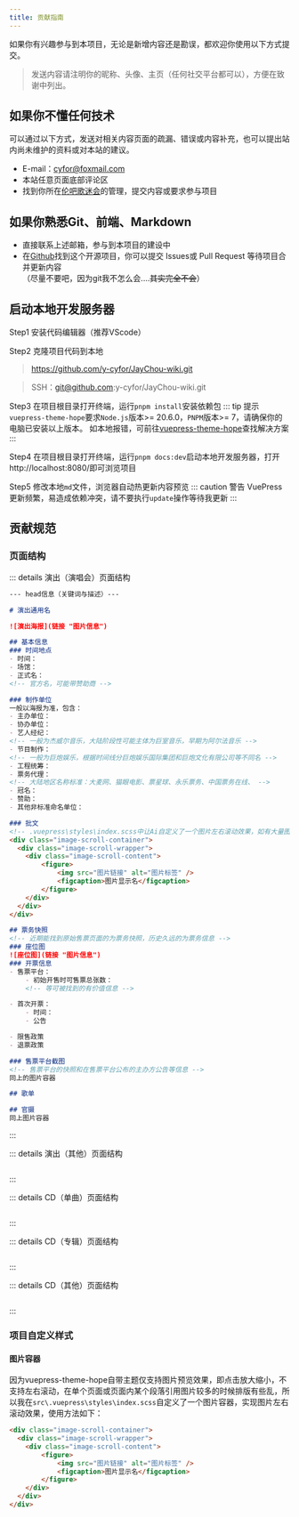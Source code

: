 ```yaml
---
title: 贡献指南
---
```


如果你有兴趣参与到本项目，无论是新增内容还是勘误，都欢迎你使用以下方式提交。
> 发送内容请注明你的昵称、头像、主页（任何社交平台都可以），方便在致谢中列出。

## 如果你不懂任何技术
可以通过以下方式，发送对相关内容页面的疏漏、错误或内容补充，也可以提出站内尚未维护的资料或对本站的建议。
- E-mail：cyfor@foxmail.com
- 本站任意页面底部评论区
- 找到你所在[伦吧歌迷会](/culture/join_us.md)的管理，提交内容或要求参与项目

## 如果你熟悉Git、前端、Markdown
- 直接联系上述邮箱，参与到本项目的建设中
- 在[Github](https://github.com/y-cyfor/JayChou-wiki)找到这个开源项目，你可以提交 Issues或 Pull Request 等待项目合并更新内容<br>（尽量不要吧，因为git我不怎么会....~~其实完全不会~~）

## 启动本地开发服务器
Step1 安装代码编辑器（推荐VScode）

Step2 克隆项目代码到本地
>https://github.com/y-cyfor/JayChou-wiki.git

>SSH：git@github.com:y-cyfor/JayChou-wiki.git 

Step3 在项目根目录打开终端，运行`pnpm install`安装依赖包
::: tip 提示
`vuepress-theme-hope`要求`Node.js`版本>= 20.6.0，`PNPM`版本>= 7，请确保你的电脑已安装以上版本。
如本地报错，可前往[vuepress-theme-hope](https://theme-hope.vuejs.press/zh/faq/troubleshooting.html)查找解决方案
:::

Step4 在项目根目录打开终端，运行`pnpm docs:dev`启动本地开发服务器，打开http://localhost:8080/即可浏览项目

Step5 修改本地`md`文件，浏览器自动热更新内容预览
::: caution 警告
VuePress更新频繁，易造成依赖冲突，请不要执行`update`操作等待我更新 
:::

## 贡献规范
### 页面结构

::: details 演出（演唱会）页面结构
``` markdown
--- head信息（关键词与描述）---

# 演出通用名

![演出海报](链接 "图片信息") 

## 基本信息
### 时间地点
- 时间：
- 场馆：
- 正式名：
<!-- 官方名，可能带赞助商 -->

### 制作单位
一般以海报为准，包含：
- 主办单位：
- 协办单位：
- 艺人经纪：
<!-- 一般为杰威尔音乐，大陆阶段性可能主体为巨室音乐，早期为阿尔法音乐 -->
- 节目制作：
<!-- 一般为巨炮娱乐，根据时间线分巨炮娱乐国际集团和巨炮文化有限公司等不同名 -->
- 工程统筹：
- 票务代理：
<!-- 大陆地区名称标准：大麦网、猫眼电影、票星球、永乐票务、中国票务在线、 -->
- 冠名：
- 赞助：
- 其他非标准命名单位：

### 批文
<!-- .vuepress\styles\index.scss中让Ai自定义了一个图片左右滚动效果，如有大量图片时，使用以下方式引用 -->
<div class="image-scroll-container">
  <div class="image-scroll-wrapper">
    <div class="image-scroll-content">
        <figure>
            <img src="图片链接" alt="图片标签" />
            <figcaption>图片显示名</figcaption>
        </figure>
    </div>
  </div>
</div>

## 票务快照
<!-- 近期能找到原始售票页面的为票务快照，历史久远的为票务信息 -->
### 座位图
![座位图](链接 "图片信息")
### 开票信息
- 售票平台：
    - 初始开售时可售票总张数：
    <!-- 等可被找到的有价值信息 -->

- 首次开票：
    - 时间：
    - 公告

- 限售政策
- 退票政策

### 售票平台截图
<!-- 售票平台的快照和在售票平台公布的主办方公告等信息 -->
同上的图片容器

## 歌单

## 官摄
同上图片容器
```
:::

::: details 演出（其他）页面结构
``` markdown    
```
:::

::: details CD（单曲）页面结构
``` markdown    
```
:::

::: details CD（专辑）页面结构
``` markdown    
```
:::

::: details CD（其他）页面结构
``` markdown    
```
:::

### 项目自定义样式
#### 图片容器
因为vuepress-theme-hope自带主题仅支持图片预览效果，即点击放大缩小，不支持左右滚动，在单个页面或页面内某个段落引用图片较多的时候排版有些乱，所以我在`src\.vuepress\styles\index.scss`自定义了一个图片容器，实现图片左右滚动效果，使用方法如下：
``` html
<div class="image-scroll-container">
  <div class="image-scroll-wrapper">
    <div class="image-scroll-content">
        <figure>
            <img src="图片链接" alt="图片标签" />
            <figcaption>图片显示名</figcaption>
        </figure>
    </div>
  </div>
</div>